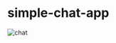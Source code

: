 # simple-chat-app

![chat](https://user-images.githubusercontent.com/49290969/103158782-d9efae80-47d2-11eb-8bf1-feccd68464a6.PNG)
